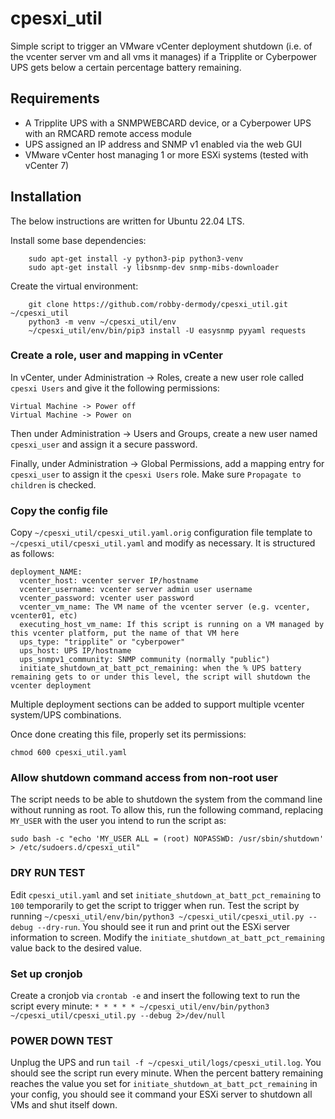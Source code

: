 # cpesxi_util

Simple script to trigger an VMware vCenter deployment shutdown (i.e. of the vcenter server vm and all vms it manages) if a Tripplite or Cyberpower UPS gets below a certain percentage battery remaining.

## Requirements

* A Tripplite UPS with a SNMPWEBCARD device, or a Cyberpower UPS with an RMCARD remote access module
* UPS assigned an IP address and SNMP v1 enabled via the web GUI
* VMware vCenter host managing 1 or more ESXi systems (tested with vCenter 7)

## Installation

The below instructions are written for Ubuntu 22.04 LTS.

Install some base dependencies:

```
    sudo apt-get install -y python3-pip python3-venv
    sudo apt-get install -y libsnmp-dev snmp-mibs-downloader
```

Create the virtual environment:

```
    git clone https://github.com/robby-dermody/cpesxi_util.git ~/cpesxi_util
    python3 -m venv ~/cpesxi_util/env
    ~/cpesxi_util/env/bin/pip3 install -U easysnmp pyyaml requests
```

### Create a role, user and mapping in vCenter

In vCenter, under Administration -> Roles, create a new user role called `cpesxi Users` and give it the following permissions:
```
Virtual Machine -> Power off
Virtual Machine -> Power on
```

Then under Administration -> Users and Groups, create a new user named `cpesxi_user` and assign it a secure password.

Finally, under Administration -> Global Permissions, add a mapping entry for `cpesxi_user` to assign it the `cpesxi Users` role. Make sure `Propagate to children` is checked.


### Copy the config file

Copy `~/cpesxi_util/cpesxi_util.yaml.orig` configuration file template to `~/cpesxi_util/cpesxi_util.yaml` and modify as necessary. It is structured as follows:

```
deployment_NAME:
  vcenter_host: vcenter server IP/hostname
  vcenter_username: vcenter server admin user username
  vcenter_password: vcenter user password
  vcenter_vm_name: The VM name of the vcenter server (e.g. vcenter, vcenter01, etc)
  executing_host_vm_name: If this script is running on a VM managed by this vcenter platform, put the name of that VM here
  ups_type: "tripplite" or "cyberpower"
  ups_host: UPS IP/hostname
  ups_snmpv1_community: SNMP community (normally "public")
  initiate_shutdown_at_batt_pct_remaining: when the % UPS battery remaining gets to or under this level, the script will shutdown the vcenter deployment
```

Multiple deployment sections can be added to support multiple vcenter system/UPS combinations.

Once done creating this file, properly set its permissions:
```
chmod 600 cpesxi_util.yaml
```

### Allow shutdown command access from non-root user
The script needs to be able to shutdown the system from the command line without running as root. To allow this, run the following command, replacing `MY_USER` with the user you intend to run the script as:

```
sudo bash -c "echo 'MY_USER ALL = (root) NOPASSWD: /usr/sbin/shutdown' > /etc/sudoers.d/cpesxi_util"
```

### DRY RUN TEST

Edit `cpesxi_util.yaml` and set `initiate_shutdown_at_batt_pct_remaining`  to `100` temporarily to get the script to trigger when run. Test the script by running `~/cpesxi_util/env/bin/python3 ~/cpesxi_util/cpesxi_util.py --debug --dry-run`. You should see it run and print out the ESXi server information to screen. Modify the `initiate_shutdown_at_batt_pct_remaining` value back to the desired value.

### Set up cronjob

Create a cronjob via `crontab -e` and insert the following text to run the script every minute:
`* * * * * ~/cpesxi_util/env/bin/python3 ~/cpesxi_util/cpesxi_util.py --debug 2>/dev/null`

### POWER DOWN TEST

Unplug the UPS and run `tail -f ~/cpesxi_util/logs/cpesxi_util.log`. You should see the script run every minute. When the percent battery remaining reaches the value you set for `initiate_shutdown_at_batt_pct_remaining` in your config, you should see it command your ESXi server to shutdown all VMs and shut itself down.

